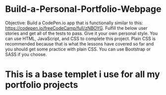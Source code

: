 # Build-a-Personal-Portfolio-Webpage
Objective: Build a CodePen.io app that is functionally similar to this: https://codepen.io/freeCodeCamp/full/zNBOYG.  Fulfill the below user stories and get all of the tests to pass. Give it your own personal style.  You can use HTML, JavaScript, and CSS to complete this project. Plain CSS is recommended because that is what the lessons have covered so far and you should get some practice with plain CSS. You can use Bootstrap or SASS if you choose.

# This is a base templet i use for all my portfolio projects
